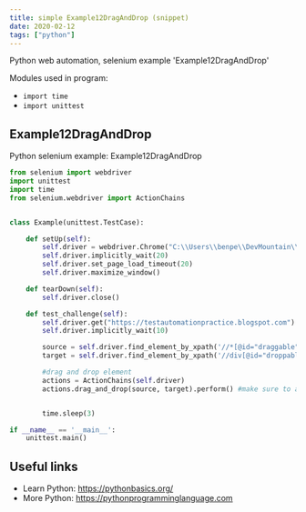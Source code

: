 ```yaml
---
title: simple Example12DragAndDrop (snippet)
date: 2020-02-12
tags: ["python"]
---
```

Python web automation, selenium example 'Example12DragAndDrop'


Modules used in program: 
* `import time`
* `import unittest`

## Example12DragAndDrop

Python selenium example: Example12DragAndDrop

```python
from selenium import webdriver
import unittest
import time
from selenium.webdriver import ActionChains


class Example(unittest.TestCase):

    def setUp(self):
        self.driver = webdriver.Chrome("C:\\Users\\benpe\\DevMountain\\testing-resources\\chromedriver.exe")
        self.driver.implicitly_wait(20)
        self.driver.set_page_load_timeout(20)
        self.driver.maximize_window()

    def tearDown(self):
        self.driver.close()

    def test_challenge(self):
        self.driver.get("https://testautomationpractice.blogspot.com")
        self.driver.implicitly_wait(10)

        source = self.driver.find_element_by_xpath('//*[@id="draggable"]')
        target = self.driver.find_element_by_xpath('//div[@id="droppable"]')

        #drag and drop element
        actions = ActionChains(self.driver)
        actions.drag_and_drop(source, target).perform() #make sure to add a perform at the end


        time.sleep(3)

if __name__ == '__main__':
    unittest.main()


```

## Useful links

- Learn Python: https://pythonbasics.org/
- More Python: https://pythonprogramminglanguage.com
